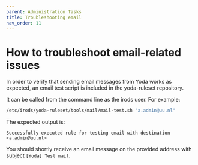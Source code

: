 ```yaml
---
parent: Administration Tasks
title: Troubleshooting email
nav_order: 11
---
```

# How to troubleshoot email-related issues

In order to verify that sending email messages from Yoda works as
expected, an email test script is included in the yoda-ruleset repository.

It can be called from the command line as the irods user. For example:
```bash
/etc/irods/yoda-ruleset/tools/mail/mail-test.sh "a.admin@uu.nl"
```

The expected output is:
```
Successfully executed rule for testing email with destination <a.admin@uu.nl>
```

You should shortly receive an email message on the provided address
with subject `[Yoda] Test mail`.
